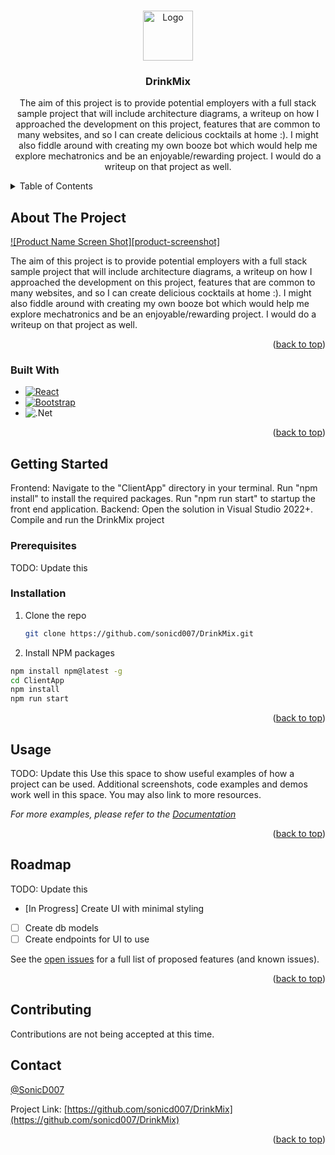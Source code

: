 ﻿<!-- Improved compatibility of back to top link: See: https://github.com/othneildrew/Best-README-Template/pull/73 -->
<a name="readme-top"></a>
<!--
*** Thanks for checking out the Best-README-Template. If you have a suggestion
*** that would make this better, please fork the repo and create a pull request
*** or simply open an issue with the tag "enhancement".
*** Don't forget to give the project a star!
*** Thanks again! Now go create something AMAZING! :D
-->



<!-- PROJECT SHIELDS -->
<!--
*** I'm using markdown "reference style" links for readability.
*** Reference links are enclosed in brackets [ ] instead of parentheses ( ).
*** See the bottom of this document for the declaration of the reference variables
*** for contributors-url, forks-url, etc. This is an optional, concise syntax you may use.
*** https://www.markdownguide.org/basic-syntax/#reference-style-links

[![Contributors][contributors-shield]][contributors-url]
[![Forks][forks-shield]][forks-url]
[![Stargazers][stars-shield]][stars-url]
[![Issues][issues-shield]][issues-url]
[![MIT License][license-shield]][license-url]
[![LinkedIn][linkedin-shield]][linkedin-url]
-->


<!-- PROJECT LOGO -->
<br />
<div align="center">
  <a href="https://github.com/sonicd007/DrinkMix">
    <img src="images/logo.png" alt="Logo" width="80" height="80">
  </a>

<h3 align="center">DrinkMix</h3>

  <p align="center">
    The aim of this project is to provide potential employers with a full stack sample project that will include architecture diagrams, a writeup on how I approached the development on this project, 
    features that are common to many websites, and so I can create delicious cocktails at home :). 
    I might also fiddle around with creating my own booze bot which would help me explore mechatronics and be an enjoyable/rewarding project. I would do a writeup on that project as well.
    <br />
  </p>
</div>



<!-- TABLE OF CONTENTS -->
<details>
  <summary>Table of Contents</summary>
  <ol>
    <li>
      <a href="#about-the-project">About The Project</a>
      <ul>
        <li><a href="#built-with">Built With</a></li>
      </ul>
    </li>
    <li>
      <a href="#getting-started">Getting Started</a>
      <ul>
        <li><a href="#prerequisites">Prerequisites</a></li>
        <li><a href="#installation">Installation</a></li>
      </ul>
    </li>
    <li><a href="#usage">Usage</a></li>
    <li><a href="#roadmap">Roadmap</a></li>
    <li><a href="#contributing">Contributing</a></li>
    <li><a href="#license">License</a></li>
    <li><a href="#contact">Contact</a></li>
    <li><a href="#acknowledgments">Acknowledgments</a></li>
  </ol>
</details>



<!-- ABOUT THE PROJECT -->
## About The Project

[![Product Name Screen Shot][product-screenshot]](https://example.com)

The aim of this project is to provide potential employers with a full stack sample project that will include architecture diagrams, a writeup on how I approached the development on this project, 
features that are common to many websites, and so I can create delicious cocktails at home :). 
I might also fiddle around with creating my own booze bot which would help me explore mechatronics and be an enjoyable/rewarding project. I would do a writeup on that project as well.

<p align="right">(<a href="#readme-top">back to top</a>)</p>



### Built With

* [![React][React.js]][React-url]
* [![Bootstrap][Bootstrap.com]][Bootstrap-url]
* ![.Net](https://img.shields.io/badge/.NET-5C2D91?style=for-the-badge&logo=.net&logoColor=white)
<p align="right">(<a href="#readme-top">back to top</a>)</p>



<!-- GETTING STARTED -->
## Getting Started

Frontend: Navigate to the "ClientApp" directory in your terminal. Run "npm install" to install the required packages. Run "npm run start" to startup the front end application.
Backend: Open the solution in Visual Studio 2022+. Compile and run the DrinkMix project

### Prerequisites

TODO: Update this
<!--This is an example of how to list things you need to use the software and how to install them.-->


### Installation

1. Clone the repo
   ```sh
   git clone https://github.com/sonicd007/DrinkMix.git
   ```
2. Install NPM packages
  ```sh
  npm install npm@latest -g
  cd ClientApp
  npm install
  npm run start
  ```

<p align="right">(<a href="#readme-top">back to top</a>)</p>



<!-- USAGE EXAMPLES -->
## Usage

TODO: Update this
Use this space to show useful examples of how a project can be used. Additional screenshots, code examples and demos work well in this space. You may also link to more resources.

_For more examples, please refer to the [Documentation](https://example.com)_

<p align="right">(<a href="#readme-top">back to top</a>)</p>



<!-- ROADMAP -->
## Roadmap

TODO: Update this
- [In Progress] Create UI with minimal styling
- [ ] Create db models
- [ ] Create endpoints for UI to use

See the [open issues](https://github.com/sonicd007/DrinkMix/issues) for a full list of proposed features (and known issues).

<p align="right">(<a href="#readme-top">back to top</a>)</p>



<!-- CONTRIBUTING -->
## Contributing

Contributions are not being accepted at this time.
<!--
Contributions are what make the open source community such an amazing place to learn, inspire, and create. Any contributions you make are **greatly appreciated**.

If you have a suggestion that would make this better, please fork the repo and create a pull request. You can also simply open an issue with the tag "enhancement".
Don't forget to give the project a star! Thanks again!

1. Fork the Project
2. Create your Feature Branch (`git checkout -b feature/AmazingFeature`)
3. Commit your Changes (`git commit -m 'Add some AmazingFeature'`)
4. Push to the Branch (`git push origin feature/AmazingFeature`)
5. Open a Pull Request

<p align="right">(<a href="#readme-top">back to top</a>)</p>
-->


<!-- LICENSE 
## License

Distributed under the MIT License. See `LICENSE.txt` for more information.

<p align="right">(<a href="#readme-top">back to top</a>)</p>

-->

<!-- CONTACT -->
## Contact

[@SonicD007](https://twitter.com/SonicD007)

Project Link: [https://github.com/sonicd007/DrinkMix](https://github.com/sonicd007/DrinkMix)

<p align="right">(<a href="#readme-top">back to top</a>)</p>




<!-- MARKDOWN LINKS & IMAGES -->
<!-- https://www.markdownguide.org/basic-syntax/#reference-style-links -->
<!--
[contributors-shield]: https://img.shields.io/github/contributors/sonicd007/DrinkMix.svg?style=for-the-badge
[contributors-url]: https://github.com/sonicd007/DrinkMix/graphs/contributors
[forks-shield]: https://img.shields.io/github/forks/sonicd007/DrinkMix.svg?style=for-the-badge
[forks-url]: https://github.com/sonicd007/DrinkMix/network/members
[stars-shield]: https://img.shields.io/github/stars/sonicd007/DrinkMix.svg?style=for-the-badge
[stars-url]: https://github.com/sonicd007/DrinkMix/stargazers
[issues-shield]: https://img.shields.io/github/issues/sonicd007/DrinkMix.svg?style=for-the-badge
[issues-url]: https://github.com/sonicd007/DrinkMix/issues
[license-shield]: https://img.shields.io/github/license/sonicd007/DrinkMix.svg?style=for-the-badge
[license-url]: https://github.com/sonicd007/DrinkMix/blob/master/LICENSE.txt
[linkedin-shield]: https://img.shields.io/badge/-LinkedIn-black.svg?style=for-the-badge&logo=linkedin&colorB=555
[linkedin-url]: https://linkedin.com/in/linkedin_username
[product-screenshot]: images/screenshot.png
[Next.js]: https://img.shields.io/badge/next.js-000000?style=for-the-badge&logo=nextdotjs&logoColor=white
[Next-url]: https://nextjs.org/ -->

[React.js]: https://img.shields.io/badge/React-20232A?style=for-the-badge&logo=react&logoColor=61DAFB
[React-url]: https://reactjs.org/
[Bootstrap.com]: https://img.shields.io/badge/Bootstrap-563D7C?style=for-the-badge&logo=bootstrap&logoColor=white
[Bootstrap-url]: https://getbootstrap.com
<!--
[Vue.js]: https://img.shields.io/badge/Vue.js-35495E?style=for-the-badge&logo=vuedotjs&logoColor=4FC08D
[Vue-url]: https://vuejs.org/
[Angular.io]: https://img.shields.io/badge/Angular-DD0031?style=for-the-badge&logo=angular&logoColor=white
[Angular-url]: https://angular.io/
[Svelte.dev]: https://img.shields.io/badge/Svelte-4A4A55?style=for-the-badge&logo=svelte&logoColor=FF3E00
[Svelte-url]: https://svelte.dev/
[Laravel.com]: https://img.shields.io/badge/Laravel-FF2D20?style=for-the-badge&logo=laravel&logoColor=white
[Laravel-url]: https://laravel.com

[JQuery.com]: https://img.shields.io/badge/jQuery-0769AD?style=for-the-badge&logo=jquery&logoColor=white
[JQuery-url]: https://jquery.com 
-->